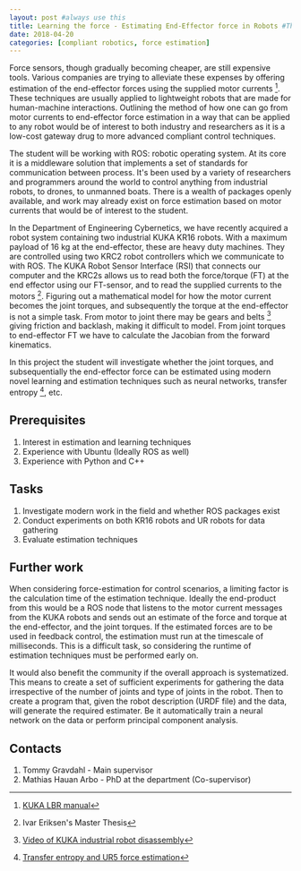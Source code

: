 ```yaml
---
layout: post #always use this
title: Learning the force - Estimating End-Effector force in Robots #This becomes the title of the page
date: 2018-04-20
categories: [compliant robotics, force estimation]
---
```

Force sensors, though gradually becoming cheaper, are still expensive tools. Various companies are trying to alleviate these expenses by offering estimation of the end-effector forces using the supplied motor currents [^1]. These techniques are usually applied to lightweight robots that are made for human-machine interactions. Outlining the method of how one can go from motor currents to end-effector force estimation in a way that can be applied to any robot would be of interest to both industry and researchers as it is a low-cost gateway drug to more advanced compliant control techniques.

The student will be working with ROS: robotic operating system. At its core it is a middleware solution that implements a set of standards for communication between process. It's been used by a variety of researchers and programmers around the world to control anything from industrial robots, to drones, to unmanned boats. There is a wealth of packages openly available, and work may already exist on force estimation based on motor currents that would be of interest to the student.

In the Department of Engineering Cybernetics, we have recently acquired a robot system containing two industrial KUKA KR16 robots. With a maximum payload of 16 kg at the end-effector, these are heavy duty machines. They are controlled using two KRC2 robot controllers which we communicate to with ROS. The KUKA Robot Sensor Interface (RSI) that connects our computer and the KRC2s allows us to read both the force/torque (FT) at the end effector using our FT-sensor, and to read the supplied currents to the motors [^2].  Figuring out a mathematical model for how the motor current becomes the joint torques, and subsequently the torque at the end-effector is not a simple task. From motor to joint there may be gears and belts [^3] giving friction and backlash, making it difficult to model. From joint torques to end-effector FT we have to calculate the Jacobian from the forward kinematics. 

In this project the student will investigate whether the joint torques, and subsequentially the end-effector force can be estimated using modern novel learning and estimation techniques such as neural networks, transfer entropy [^4], etc. 

## Prerequisites ##

1. Interest in estimation and learning techniques
2. Experience with Ubuntu (Ideally ROS as well)
3. Experience with Python and C++

## Tasks ##
1. Investigate modern work in the field and whether ROS packages exist
2. Conduct experiments on both KR16 robots and UR robots for data gathering
3. Evaluate estimation techniques

## Further work ##
When considering force-estimation for control scenarios, a limiting factor is the calculation time of the estimation technique. Ideally the end-product from this would be a ROS node that listens to the motor current messages from the KUKA robots and sends out an estimate of the force and torque at the end-effector, and the joint torques. If the estimated forces are to be used in feedback control, the estimation must run at the timescale of milliseconds. This is a difficult task, so considering the runtime of estimation techniques must be performed early on. 

It would also benefit the community if the overall approach is systematized. This means to create a set of sufficient experiments for gathering the data irrespective of the number of joints and type of joints in the robot. Then to create a program that, given the robot description (URDF file) and the data, will generate the required estimater. Be it automatically train a neural network on the data or perform principal component analysis.

## Contacts ##

1. Tommy Gravdahl - Main supervisor
2. Mathias Hauan Arbo - PhD at the department (Co-supervisor)


[^1]: [KUKA LBR manual](https://www.kukakore.com/wp-content/uploads/2012/07/KUKA_LBR4plus_ENLISCH.pdf)
[^2]: Ivar Eriksen's Master Thesis
[^3]: [Video of KUKA industrial robot disassembly](https://www.youtube.com/watch?v=iRKDfknqtbc)
[^4]: [Transfer entropy and UR5 force estimation](https://ieeexplore.ieee.org/document/7487127/)
